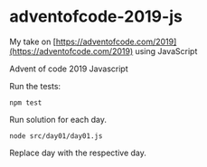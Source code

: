 # adventofcode-2019-js

My take on [https://adventofcode.com/2019](https://adventofcode.com/2019) using JavaScript

Advent of code 2019 Javascript

Run the tests:

`npm test`

Run solution for each day.

`node src/day01/day01.js`

Replace day with the respective day.
